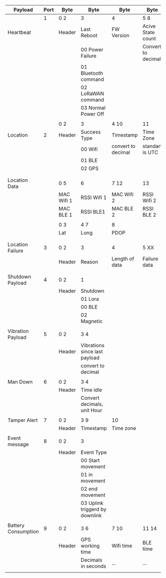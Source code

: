| Payload             |Port| Byte       | Byte                          |  Byte              |  Byte              |  Byte          | Byte          |
| ------------------- | - | ---------- | ------------------------------ | ------------------ | ------------------ | -------------- | ------------- |
|                     | 1 | 0 2        | 3                              | 4                  | 5 8                |                |               |
| Heartbeat              |   | Header     | Last Reboot                    | FW Version         | Acive State count  |                |               |
|                     |   |            | 00 Power Failure               |                    | Convert to decimal |                |               |
|                     |   |            | 01 Bluetooth command           |                    |                    |                |               |
|                     |   |            | 02 LoRaWAN command             |                    |                    |                |               |
|                     |   |            | 03 Normal Power Off            |                    |                    |                |               |
|                     |   |            |                                |                    |                    |                |               |
|                     |   | 0 2        | 3                              | 4 10               | 11                 | 12             | 13 XX         |
| Location            | 2 | Header     | Success Type                   | Timestamp          | Time Zone          | Length of data | Location Data |
|                     |   |            | 00 Wifi                        | convert to decimal | standart is UTC    |                |               |
|                     |   |            | 01 BLE                         |                    |                    |                |               |
|                     |   |            | 02 GPS                         |                    |                    |                |               |
|                     |   |            |                                |                    |                    |                |               |
|                     |   |            |                                |                    |                    |                |               |
| Location Data       |   | 0 5        | 6                              | 7 12               | 13                 |                |               |
|                     |   | MAC Wifi 1 | RSSI Wifi 1                    | MAC Wifi 2         | RSSI Wifi 2        |                |               |
|                     |   | MAC BLE 1  | RSSI BLE1                      | MAC BLE 2          | RSSI BLE 2         |                |               |
|                     |   |            |                                |                    |                    |                |               |
|                     |   | 0 3        | 4 7                            | 8                  |                    |                |               |
|                     |   | Lat        | Long                           | PDOP               |                    |                |               |
|                     |   |            |                                |                    |                    |                |               |
|                     |   |            |                                |                    |                    |                |               |
| Location Failure    | 3 | 0 2        | 3                              | 4                  | 5 XX               |                |               |
|                     |   | Header     | Reason                         | Length of data     | Failure data       |                |               |
|                     |   |            |                                |                    |                    |                |               |
|                     |   |            |                                |                    |                    |                |               |
| Shutdown Payload    | 4 | 0 2        | 1                              |                    |                    |                |               |
|                     |   | Header     | Shutdown                       |                    |                    |                |               |
|                     |   |            | 01 Lora                        |                    |                    |                |               |
|                     |   |            | 00 BLE                         |                    |                    |                |               |
|                     |   |            | 02 Magnetic                    |                    |                    |                |               |
|                     |   |            |                                |                    |                    |                |               |
| Vibration Payload   | 5 | 0 2        | 3 4                            |                    |                    |                |               |
|                     |   | Header     | Vibrations since last payload  |                    |                    |                |               |
|                     |   |            | convert to decimal             |                    |                    |                |               |
|                     |   |            |                                |                    |                    |                |               |
| Man Down            | 6 | 0 2        | 3 4                            |                    |                    |                |               |
|                     |   | Header     | Time idle                      |                    |                    |                |               |
|                     |   |            | Convert decimals, unit Hour    |                    |                    |                |               |
|                     |   |            |                                |                    |                    |                |               |
| Tamper Alert        | 7 | 0 2        | 3 9                            | 10                 |                    |                |               |
|                     |   | Header     | Timestamp                      | Time zone          |                    |                |               |
|                     |   |            |                                |                    |                    |                |               |
| Event message       | 8 | 0 2        | 3                              |                    |                    |                |               |
|                     |   | Header     | Event Type                     |                    |                    |                |               |
|                     |   |            | 00 Start movement              |                    |                    |                |               |
|                     |   |            | 01 in movement                 |                    |                    |                |               |
|                     |   |            | 02 end movement                |                    |                    |                |               |
|                     |   |            | 03 Uplink triggerd by downlink |                    |                    |                |               |
|                     |   |            |                                |                    |                    |                |               |
| Battery Consumption | 9 | 0 2        | 3 6                            | 7 10               | 11 14              | 15 18          | 19 22         |
|                     |   | Header     | GPS working time               | Wifi time          | BLE time           | BLE broadcast  | LoRa time     |
|                     |   |            | Decimals in seconds            | ...                | ...                | ...            | ...           |
|                     |   |            |                                |                    |                    |                |
